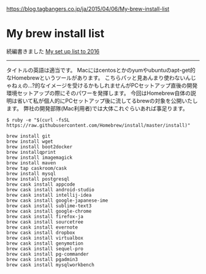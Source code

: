 https://blog.tagbangers.co.jp/ja/2015/04/06/My-brew-install-list

# My brew install list
続編書きました
[My set up list to 2016](https://blog.tagbangers.co.jp/ja/2016/08/31/My_set_up_list_to_2016)

---

タイトルの英語は適当です。
Macにはcentosとかのyumやubuntuのapt-get的なHomebrewというツールがあります。
こちらパッと見あんまり使わないんじゃねぇの...?的なイメージを受けるかもしれませんがPCセットアップ直後の開発環境セットアップの際にそのパワーを発揮します。
今回はHomebrew自体の説明は省いて私が個人的にPCセットアップ後に流してるbrewの対象を公開いたします。
弊社の開発部隊(Mac利用者)では大体これぐらいあれば事足ります。

```
$ ruby -e "$(curl -fsSL https://raw.githubusercontent.com/Homebrew/install/master/install)"

brew install git
brew install wget
brew install boot2docker
brew installqprint
brew install imagemagick
brew install maven
brew tap caskroom/cask
brew install mysql
brew install postgresql
brew cask install appcode
brew cask install android-studio
brew cask install intellij-idea
brew cask install google-japanese-ime
brew cask install sublime-text3
brew cask install google-chrome
brew cask install firefox-ja
brew cask install sourcetree
brew cask install evernote
brew cask install dropbox
brew cask install virtualbox
brew cask install genymotion
brew cask install sequel-pro
brew cask install pg-commander
brew cask install pgadmin3
brew cask install mysqlworkbench
```